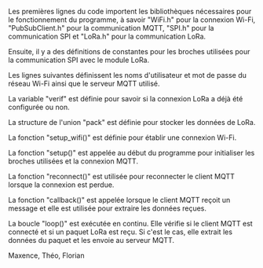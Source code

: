 Les premières lignes du code importent les bibliothèques nécessaires pour le fonctionnement du programme, à savoir "WiFi.h" pour la connexion Wi-Fi, "PubSubClient.h" pour la communication MQTT, "SPI.h" pour la communication SPI et "LoRa.h" pour la communication LoRa.

Ensuite, il y a des définitions de constantes pour les broches utilisées pour la communication SPI avec le module LoRa.

Les lignes suivantes définissent les noms d'utilisateur et mot de passe du réseau Wi-Fi ainsi que le serveur MQTT utilisé.

La variable "verif" est définie pour savoir si la connexion LoRa a déjà été configurée ou non.

La structure de l'union "pack" est définie pour stocker les données de LoRa.

La fonction "setup_wifi()" est définie pour établir une connexion Wi-Fi.

La fonction "setup()" est appelée au début du programme pour initialiser les broches utilisées et la connexion MQTT.

La fonction "reconnect()" est utilisée pour reconnecter le client MQTT lorsque la connexion est perdue.

La fonction "callback()" est appelée lorsque le client MQTT reçoit un message et elle est utilisée pour extraire les données reçues.

La boucle "loop()" est exécutée en continu. Elle vérifie si le client MQTT est connecté et si un paquet LoRa est reçu. Si c'est le cas, elle extrait les données du paquet et les envoie au serveur MQTT.


Maxence, Théo, Florian
